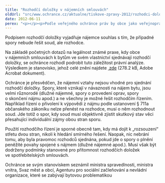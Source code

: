 ```yaml
---
title: "Rozhodčí doložky v nájemních smlouvách"
oldUrl: "src/www.ochrance.cz/aktualne/tiskove-zpravy-2012/rozhodci-dolozky-v-najemnich-smlouvach"
date: 2012-06-11
perex: "<p></p><p>Podle veřejného ochránce práv by obce jako veřejnoprávní korporace neměly omezovat ochranu nájemce, jak ji sleduje právní úprava nájmu. Nedoporučuje proto předávat spory plynoucí z nájemního vztahu rozhodcům, namísto soudu. </p>"
---
```


<!-- imported from the old website -->

<p>Podpisem rozhodčí doložky vyjadřuje nájemce souhlas s tím, že případné spory nebude řešit soud, ale rozhodce. </p><p>Na základě početných dotazů na legálnost známé praxe, kdy obce v nájemních smlouvách k bytům ve svém vlastnictví sjednávají rozhodčí doložky, se ochránce rozhodl podrobit tuto záležitost právní analýze. Výsledkem je stanovisko, jehož celé znění najdete <a title="Otevření do nového okna" href="https://www.ochrance.cz/fileadmin/user_upload/STANOVISKA/Stanovisko-rozhodci_dolozky.pdf" target="_blank"><img alt="" src="https://www.ochrance.cz/typo3/ext/od_linkdesc/icons/pdf.gif" class="od_linkdesc_icon" /> zde</a> (278.2 kB, Adobe Acrobat dokument).</p><p>Ochránce je přesvědčen, že nájemní vztahy nejsou vhodné pro sjednání rozhodčí doložky. Spory, které vznikají v návaznosti na nájem bytu, jsou velmi různorodé (dlužné nájemné, spory o provedení oprav, spory o skončení nájmu apod.) a ne všechny je možné řešit rozhodčím řízením. Například řízení o přivolení k výpovědi z nájmu podle ustanovení § 711a občanského zákoníku nelze přenést na rozhodce, musí o něm rozhodnout soud. Jde totiž o spor, kdy soud musí objektivně zjistit skutkový stav věci přesahující individuální zájmy obou stran sporu. </p><p>Použití rozhodčího řízení je sporné obecně tam, kdy má dojít k „rozsouzení“ střetu dvou stran, nikoli k hledání smírného řešení. Naopak, nic nebrání tomu, aby byla pravomoc rozhodců sjednána, pokud jde o spory o plnění peněžité povahy spojené s nájmem (dlužné nájemné apod.). Musí však být dodrženy podmínky stanovené pro přítomnost rozhodčích doložek ve spotřebitelských smlouvách.</p><p>Ochránce se svým stanoviskem seznámil ministra spravedlnosti, ministra vnitra, Svaz měst a obcí, Agenturu pro sociální začleňování a nevládní organizace, které se zabývají bytovou problematikou</p>
